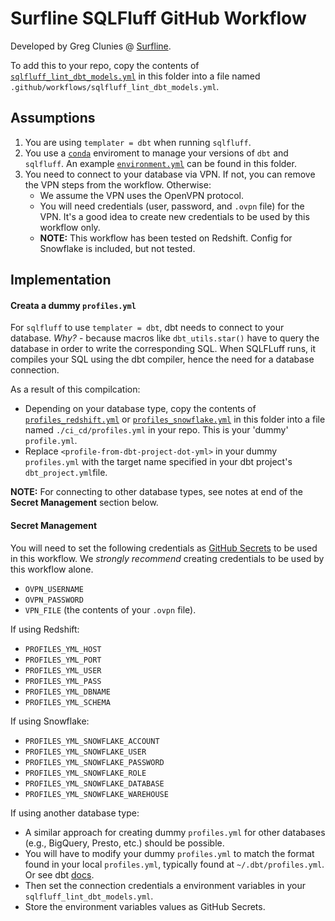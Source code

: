 # Surfline SQLFluff GitHub Workflow

Developed by Greg Clunies @ [Surfline](https://www.surfline.com/).

To add this to your repo, copy the contents of [`sqlfluff_lint_dbt_models.yml`](./sqlfluff_lint_dbt_models.yml) in this folder into a file named `.github/workflows/sqlfluff_lint_dbt_models.yml`.

## Assumptions
1. You are using `templater = dbt` when running `sqlfluff`.
1. You use a [`conda`](https://docs.conda.io/projects/conda/en/latest/index.html) enviroment to manage your versions of `dbt` and `sqlfluff`. An example [`environment.yml`](./environment.yml) can be found in this folder.
1. You need to connect to your database via VPN. If not, you can remove the VPN steps from the workflow. Otherwise:
    - We assume the VPN uses the OpenVPN protocol.
    - You will need credentials (user, password, and `.ovpn` file) for the VPN. It's a good idea to create new credentials to be used by this workflow only.
    - __NOTE:__ This workflow has been tested  on Redshift. Config for Snowflake is included, but not tested.

## Implementation
#### Creata a dummy `profiles.yml`
For `sqlfluff` to use `templater = dbt`, dbt needs to connect to your database. _Why?_ - because macros like `dbt_utils.star()` have to query the database in order to write the corresponding SQL. When SQLFLuff runs, it compiles your SQL using the dbt compiler, hence the need for a database connection.

As a result of this compilcation:
- Depending on your database type, copy the contents of [`profiles_redshift.yml`](./profiles.yml) or [`profiles_snowflake.yml`](./profiles_snowlfake.yml) in this folder into a file named `./ci_cd/profiles.yml` in your repo. This is your 'dummy' `profile.yml`.
- Replace `<profile-from-dbt-project-dot-yml>` in your dummy `profiles.yml` with the target name specified in your dbt project's `dbt_project.yml`file.

__NOTE:__ For connecting to other database types, see notes at end of the __Secret Management__ section below.

#### Secret Management
You will need to set the following credentials as [GitHub Secrets](https://docs.github.com/en/actions/reference/encrypted-secrets) to be used in this workflow. We _strongly recommend_ creating credentials to be used by this workflow alone.

- `OVPN_USERNAME`
- `OVPN_PASSWORD`
- `VPN_FILE` (the contents of your `.ovpn` file).

If using Redshift:
- `PROFILES_YML_HOST`
- `PROFILES_YML_PORT`
- `PROFILES_YML_USER`
- `PROFILES_YML_PASS`
- `PROFILES_YML_DBNAME`
- `PROFILES_YML_SCHEMA`

If using Snowflake:
- `PROFILES_YML_SNOWFLAKE_ACCOUNT`
- `PROFILES_YML_SNOWFLAKE_USER`
- `PROFILES_YML_SNOWFLAKE_PASSWORD`
- `PROFILES_YML_SNOWFLAKE_ROLE`
- `PROFILES_YML_SNOWFLAKE_DATABASE`
- `PROFILES_YML_SNOWFLAKE_WAREHOUSE`

If using another database type:
- A similar approach for creating dummy `profiles.yml` for other databases (e.g., BigQuery, Presto, etc.) should be possible.
- You will have to modify your dummy `profiles.yml` to match the format found in your local `profiles.yml`, typically found at `~/.dbt/profiles.yml`. Or see dbt [docs](https://docs.getdbt.com/reference/profiles.yml#!).
- Then set the connection credentials a environment variables in your `sqlfluff_lint_dbt_models.yml`.
- Store the environment variables values as GitHub Secrets.
